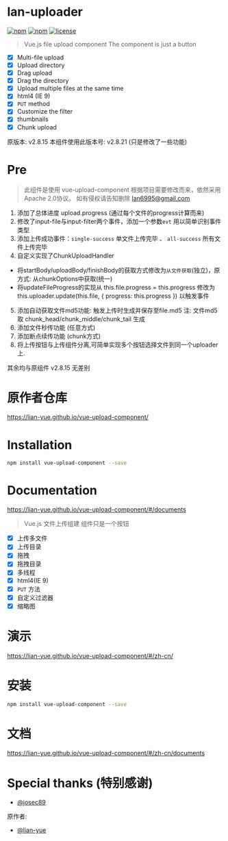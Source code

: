 # lan-uploader
[![npm](https://img.shields.io/npm/dm/lan-uploader.svg?style=flat-square)](https://www.npmjs.com/package/lan-uploader)  [![npm](https://img.shields.io/npm/v/lan-uploader.svg?style=flat-square)](https://www.npmjs.com/package/lan-uploader)  [![license](https://img.shields.io/github/license/lian-yue/vue-upload-component.svg?style=flat-square)](https://www.npmjs.com/package/vue-upload-component)


> Vue.js file upload component
> The component is just a button


  - [x] Multi-file upload
  - [x] Upload directory
  - [x] Drag upload
  - [x] Drag the directory
  - [x] Upload multiple files at the same time
  - [x] html4 (IE 9)
  - [x] `PUT` method
  - [x] Customize the filter
  - [x] thumbnails
  - [x] Chunk upload

原版本: v2.8.15
本组件使用此版本号: v2.8.21 (只是修改了一些功能)

# Pre
> 此组件是使用 vue-upload-component 根据项目需要修改而来，依然采用Apache 2.0协议。 如有侵权请告知删除 lan6995@gmail.com

1. 添加了总体进度 upload.progress (通过每个文件的progress计算而来)
2. 修改了input-file与input-filter两个事件，添加一个参数`evt` 用以简单识别事件类型
3. 添加上传成功事件：`single-success` 单文件上传完毕 、 `all-success` 所有文件上传完毕
4. 自定义实现了ChunkUploadHandler
  - 将startBody/uploadBody/finishBody的获取方式修改为`从文件获取`(独立)，原方式: 从chunkOptions中获取(统一)
  - 将updateFileProgress的实现从 this.file.progress = this.progress 修改为 this.uploader.update(this.file, { progress: this.progress }) 以触发事件
5. 添加自动获取文件md5功能: 触发上传时生成并保存至file.md5 注: 文件md5取 chunk_head/chunk_middle/chunk_tail 生成
6. 添加文件秒传功能 (任意方式)
7. 添加断点续传功能 (chunk方式)
8. 将上传按钮与上传组件分离,可简单实现多个按钮选择文件到同一个uploader上.

其余均与原组件 v2.8.15 无差别

# 原作者仓库

https://lian-yue.github.io/vue-upload-component/

# Installation

``` bash
npm install vue-upload-component --save
```

# Documentation

https://lian-yue.github.io/vue-upload-component/#/documents







> Vue.js 文件上传组建
> 组件只是一个按钮

  - [x] 上传多文件
  - [x] 上传目录
  - [x] 拖拽
  - [x] 拖拽目录
  - [x] 多线程
  - [x] html4(IE 9)
  - [x] `PUT` 方法
  - [x] 自定义过滤器
  - [x] 缩略图

# 演示

https://lian-yue.github.io/vue-upload-component/#/zh-cn/



# 安装

``` bash
npm install vue-upload-component --save
```

# 文档

https://lian-yue.github.io/vue-upload-component/#/zh-cn/documents



# Special thanks (特别感谢)

- [@josec89](https://github.com/josec89)

原作者: 
- [@lian-yue](https://github.com/lian-yue)